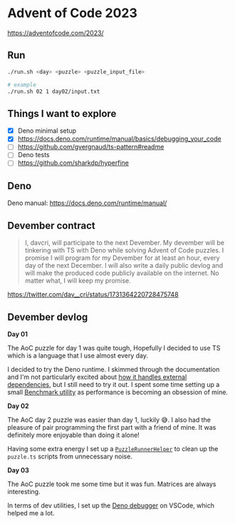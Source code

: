 # Advent of Code 2023

https://adventofcode.com/2023/

## Run

```sh
./run.sh <day> <puzzle> <puzzle_input_file>

# example
./run.sh 02 1 day02/input.txt
```

## Things I want to explore

- [x] Deno minimal setup
- [x] https://docs.deno.com/runtime/manual/basics/debugging_your_code
- [ ] https://github.com/gvergnaud/ts-pattern#readme
- [ ] Deno tests
- [ ] https://github.com/sharkdp/hyperfine

## Deno

Deno manual: https://docs.deno.com/runtime/manual/


## Devember contract

> I, davcri, will participate to the next Devember.
My devember will be tinkering with TS with
Deno while solving Advent of Code puzzles.
I promise I will program for my Devember for at least
an hour, every day of the next December.
> I will also write a daily public devlog and will make
the produced code publicly available on the internet.
No matter what, I will keep my promise.

https://twitter.com/dav__cri/status/1731364220728475748

## Devember devlog

**Day 01** 

The AoC puzzle for day 1 was quite tough, Hopefully I decided to use TS which is a
language that I use almost every day.

I decided to try the Deno runtime. I skimmed through the documentation and I'm not particularly
excited about [how it handles external
dependencies](https://docs.deno.com/runtime/tutorials/manage_dependencies), but I still need to try
it out. I spent some time setting up a small [Benchmark utility](./utils/benchmark.ts) as
performance is becoming an obsession of mine.

**Day 02**

The AoC day 2 puzzle was easier than day 1, luckily 😅. I also had the pleasure of pair
programming the first part with a friend of mine. It was definitely more enjoyable than doing it
alone!

Having some extra energy I set up a [`PuzzleRunnerHelper`](./utils/puzzle-runner-helper.ts) to clean
up the `puzzle.ts` scripts from unnecessary noise.

**Day 03**

The AoC puzzle took me some time but it was fun. Matrices are always interesting.

In terms of dev utilities, I set up the [Deno
debugger](https://docs.deno.com/runtime/manual/basics/debugging_your_code) on VSCode, which helped
me a lot.
